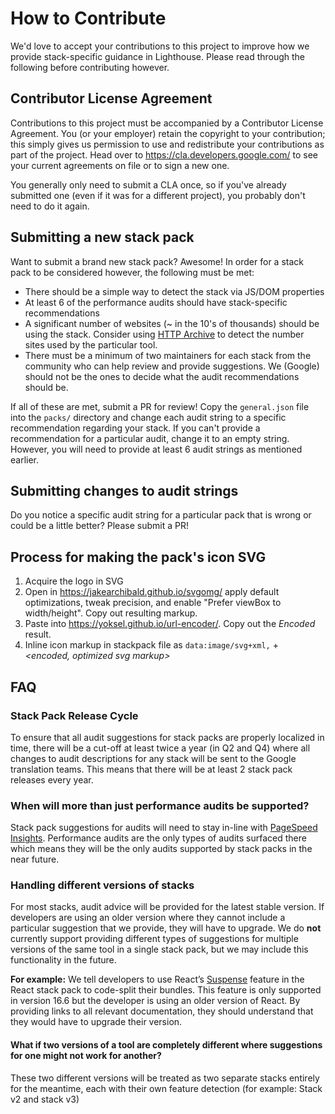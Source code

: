# How to Contribute

We'd love to accept your contributions to this project to improve how we provide stack-specific guidance in Lighthouse. Please read through the following before contributing however.

## Contributor License Agreement

Contributions to this project must be accompanied by a Contributor License
Agreement. You (or your employer) retain the copyright to your contribution;
this simply gives us permission to use and redistribute your contributions as
part of the project. Head over to <https://cla.developers.google.com/> to see
your current agreements on file or to sign a new one.

You generally only need to submit a CLA once, so if you've already submitted one
(even if it was for a different project), you probably don't need to do it
again.

## Submitting a new stack pack

Want to submit a brand new stack pack? Awesome! In order for a stack pack to be considered however, the following must be met:

- There should be a simple way to detect the stack via JS/DOM properties
- At least 6 of the performance audits should have stack-specific recommendations
- A significant number of websites (~ in the 10's of thousands) should be using the stack. Consider using [HTTP Archive](https://discuss.httparchive.org/t/javascript-library-detection/955/2) to detect the number sites used by the particular tool.
- There must be a minimum of two maintainers for each stack from the community who can help review and provide suggestions. We (Google) should not be the ones to decide what the audit recommendations should be.

If all of these are met, submit a PR for review! Copy the `general.json` file into the `packs/` directory and change each audit string to a specific recommendation regarding your stack. If you can't provide a recommendation for a particular audit, change it to an empty string. However, you will need to provide at least 6 audit strings as mentioned earlier.

## Submitting changes to audit strings

Do you notice a specific audit string for a particular pack that is wrong or could be a little better? Please submit a PR!

## Process for making the pack's icon SVG

1. Acquire the logo in SVG
1. Open in https://jakearchibald.github.io/svgomg/ apply default optimizations, tweak precision, and enable "Prefer viewBox to width/height". Copy out resulting markup.
1. Paste into https://yoksel.github.io/url-encoder/. Copy out the _Encoded_ result.
1. Inline icon markup in stackpack file as `data:image/svg+xml,` + _<encoded, optimized svg markup>_

## FAQ

### Stack Pack Release Cycle

To ensure that all audit suggestions for stack packs are properly localized in time, there will be a cut-off at least twice a year (in Q2 and Q4) where all changes to audit descriptions for any stack will be sent to the Google translation teams. This means that there will be at least 2 stack pack releases every year.

### When will more than just performance audits be supported?

Stack pack suggestions for audits will need to stay in-line with [PageSpeed Insights](https://developers.google.com/speed/pagespeed/insights/). Performance audits are the only types of audits surfaced there which means they will be the only audits supported by stack packs in the near future.

### Handling different versions of stacks

For most stacks, audit advice will be provided for the latest stable version. If developers are using an older version where they cannot include a particular suggestion that we provide, they will have to upgrade. We do **not** currently support providing different types of suggestions for multiple versions of the same tool in a single stack pack, but we may include this functionality in the future.

**For example:** We tell developers to use React’s [Suspense](https://reactjs.org/docs/code-splitting.html#reactlazy) feature in the React stack pack to code-split their bundles. This feature is only supported in version 16.6 but the developer is using an older version of React. By providing links to all relevant documentation, they should understand that they would have to upgrade their version.

#### What if two versions of a tool are completely different where suggestions for one might not work for another?

These two different versions will be treated as two separate stacks entirely for the meantime, each with their own feature detection (for example: Stack v2 and stack v3)

